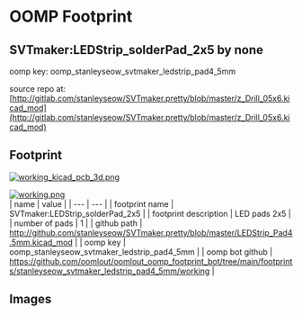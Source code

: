 # OOMP Footprint  
## SVTmaker:LEDStrip_solderPad_2x5  by none  
  
oomp key: oomp_stanleyseow_svtmaker_ledstrip_pad4_5mm  
  
source repo at: [http://gitlab.com/stanleyseow/SVTmaker.pretty/blob/master/z_Drill_05x6.kicad_mod](http://gitlab.com/stanleyseow/SVTmaker.pretty/blob/master/z_Drill_05x6.kicad_mod)  
## Footprint  
  
[![working_kicad_pcb_3d.png](working_kicad_pcb_3d_600.png)](working_kicad_pcb_3d.png)  
  
[![working.png](working_600.png)](working.png)  
| name | value | 
| --- | --- | 
| footprint name | SVTmaker:LEDStrip_solderPad_2x5 | 
| footprint description | LED pads 2x5 | 
| number of pads | 1 | 
| github path | http://github.com/stanleyseow/SVTmaker.pretty/blob/master/LEDStrip_Pad4.5mm.kicad_mod | 
| oomp key | oomp_stanleyseow_svtmaker_ledstrip_pad4_5mm | 
| oomp bot github | https://github.com/oomlout/oomlout_oomp_footprint_bot/tree/main/footprints/stanleyseow_svtmaker_ledstrip_pad4_5mm/working | 
## Images  
